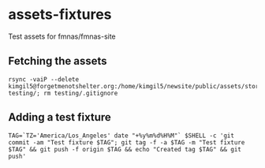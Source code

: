 # assets-fixtures
Test assets for fmnas/fmnas-site

## Fetching the assets
```shell
rsync -vaiP --delete kimgil5@forgetmenotshelter.org:/home/kimgil5/newsite/public/assets/stored/ testing/; rm testing/.gitignore
```

## Adding a test fixture
```shell
TAG=`TZ='America/Los_Angeles' date "+%y%m%d%H%M"` $SHELL -c 'git commit -am "Test fixture $TAG"; git tag -f -a $TAG -m "Test fixture $TAG" && git push -f origin $TAG && echo "Created tag $TAG" && git push'
```
